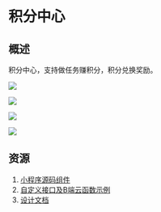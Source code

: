 # 积分中心
## 概述
积分中心，支持做任务赚积分，积分兑换奖励。

![](https://qcloudimg.tencent-cloud.cn/raw/099b6ac1c8e5b2109cf925cdfa6d657f.png)

![](https://scene-module-9gee6idgabd997ca-1306328562.tcloudbaseapp.com/integral/console/guide/step1/config.png)

![](https://scene-module-9gee6idgabd997ca-1306328562.tcloudbaseapp.com/integral/console/guide/step1/rule.png)

![](https://scene-module-9gee6idgabd997ca-1306328562.tcloudbaseapp.com/integral/console/guide/step1/prize.png)

## 资源
1. [小程序源码组件](./miniprogram/)
2. [自定义接口及B端云函数示例](./function/) 
3. [设计文档](./docs/)
